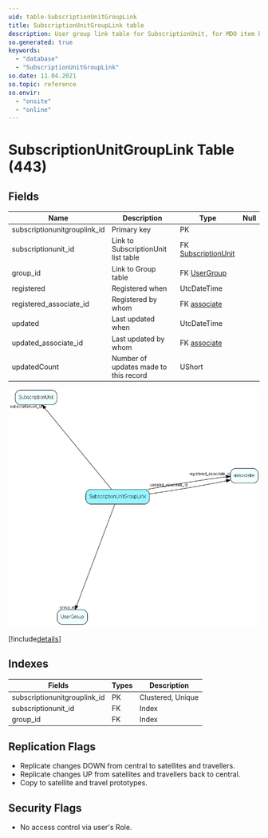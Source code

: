 ```yaml
---
uid: table-SubscriptionUnitGroupLink
title: SubscriptionUnitGroupLink table
description: User group link table for SubscriptionUnit, for MDO item hiding
so.generated: true
keywords:
  - "database"
  - "SubscriptionUnitGroupLink"
so.date: 11.04.2021
so.topic: reference
so.envir:
  - "onsite"
  - "online"
---
```


# SubscriptionUnitGroupLink Table (443)

## Fields

| Name | Description | Type | Null |
|------|-------------|------|:----:|
|subscriptionunitgrouplink\_id|Primary key|PK| |
|subscriptionunit\_id|Link to SubscriptionUnit list table|FK [SubscriptionUnit](subscriptionunit.md)| |
|group\_id|Link to Group table|FK [UserGroup](usergroup.md)| |
|registered|Registered when|UtcDateTime| |
|registered\_associate\_id|Registered by whom|FK [associate](associate.md)| |
|updated|Last updated when|UtcDateTime| |
|updated\_associate\_id|Last updated by whom|FK [associate](associate.md)| |
|updatedCount|Number of updates made to this record|UShort| |


![SubscriptionUnitGroupLink table relationship diagram](./media/SubscriptionUnitGroupLink.png)

[!include[details](./includes/subscriptionunitgrouplink.md)]

## Indexes

| Fields | Types | Description |
|--------|-------|-------------|
|subscriptionunitgrouplink\_id |PK |Clustered, Unique |
|subscriptionunit\_id |FK |Index |
|group\_id |FK |Index |

## Replication Flags

* Replicate changes DOWN from central to satellites and travellers.
* Replicate changes UP from satellites and travellers back to central.
* Copy to satellite and travel prototypes.

## Security Flags

* No access control via user's Role.

